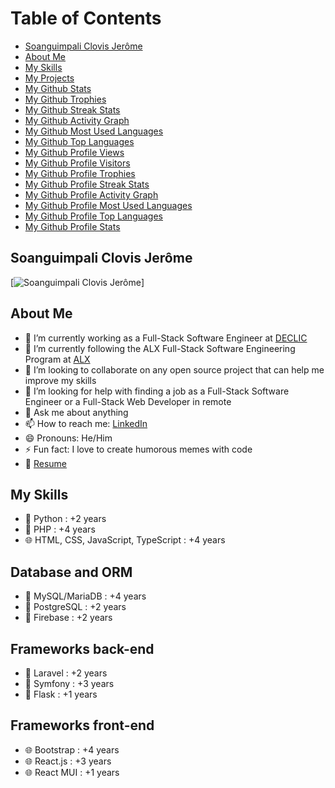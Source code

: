 # Table of Contents
- [Soanguimpali Clovis Jerôme](#soanguimpali-clovis-jerome)
- [About Me](#about-me)
- [My Skills](#my-skills)
- [My Projects](#my-projects)
- [My Github Stats](#my-github-stats)
- [My Github Trophies](#my-github-trophies)
- [My Github Streak Stats](#my-github-streak-stats)
- [My Github Activity Graph](#my-github-activity-graph)
- [My Github Most Used Languages](#my-github-most-used-languages)
- [My Github Top Languages](#my-github-top-languages)
- [My Github Profile Views](#my-github-profile-views)
- [My Github Profile Visitors](#my-github-profile-visitors)
- [My Github Profile Trophies](#my-github-profile-trophies)
- [My Github Profile Streak Stats](#my-github-profile-streak-stats)
- [My Github Profile Activity Graph](#my-github-profile-activity-graph)
- [My Github Profile Most Used Languages](#my-github-profile-most-used-languages)
- [My Github Profile Top Languages](#my-github-profile-top-languages)
- [My Github Profile Stats](#my-github-profile-stats)

## Soanguimpali Clovis Jerôme
[![Soanguimpali Clovis Jerôme](https://raw.githubusercontent.com/soanguimpali/soanguimpali/master/soanguimpali.png)]

## About Me
- 🔭 I’m currently working as a Full-Stack Software Engineer at [DECLIC](https://declic.africa/) 
- 🌱 I’m currently following the ALX Full-Stack Software Engineering Program at [ALX](https://alx.co.za/)
- 👯 I’m looking to collaborate on any open source project that can help me improve my skills
- 🤔 I’m looking for help with finding a job as a Full-Stack Software Engineer or a Full-Stack Web Developer in remote
- 💬 Ask me about anything
- 📫 How to reach me: [LinkedIn](https://www.linkedin.com/in/faso-dev/)
- 😄 Pronouns: He/Him
- ⚡ Fun fact: I love to create humorous memes with code
- 📝 [Resume](mailto:jeromeonadja28@gmail.com)

## My Skills
- 🐍 Python : +2 years
- 🐘 PHP  : +4 years
- 🌐 HTML, CSS, JavaScript, TypeScript : +4 years

## Database and ORM
- 🐬 MySQL/MariaDB : +4 years
- 🐬 PostgreSQL : +2 years
- 🐘 Firebase : +2 years

## Frameworks back-end
- 🐘 Laravel : +2 years
- 🐘 Symfony : +3 years
- 🐍 Flask : +1 years

## Frameworks front-end
- 🌐 Bootstrap : +4 years
- 🌐 React.js : +3 years
- 🌐 React MUI : +1 years